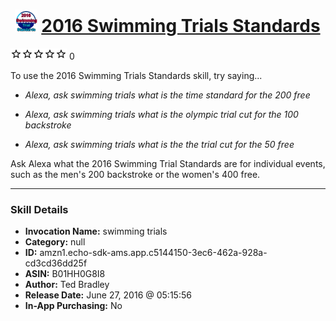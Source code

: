 # &nbsp;<img src="skill_icon" alt="2016 Swimming Trials Standards icon" width="36"> [2016 Swimming Trials Standards](http://alexa.amazon.com/#skills/amzn1.echo-sdk-ams.app.c5144150-3ec6-462a-928a-cd3cd36dd25f)
![0 stars](../../images/ic_star_border_black_18dp_1x.png)![0 stars](../../images/ic_star_border_black_18dp_1x.png)![0 stars](../../images/ic_star_border_black_18dp_1x.png)![0 stars](../../images/ic_star_border_black_18dp_1x.png)![0 stars](../../images/ic_star_border_black_18dp_1x.png) 0

To use the 2016 Swimming Trials Standards skill, try saying...

* *Alexa, ask swimming trials what is the time standard for the 200 free*

* *Alexa, ask swimming trials what is the olympic trial cut for the 100 backstroke*

* *Alexa, ask swimming trials what is the the trial cut for the 50 free*

Ask Alexa what the 2016 Swimming Trial Standards are for individual events, such as the men's 200 backstroke or the women's 400 free.

***

### Skill Details

* **Invocation Name:** swimming trials
* **Category:** null
* **ID:** amzn1.echo-sdk-ams.app.c5144150-3ec6-462a-928a-cd3cd36dd25f
* **ASIN:** B01HH0G8I8
* **Author:** Ted Bradley
* **Release Date:** June 27, 2016 @ 05:15:56
* **In-App Purchasing:** No

